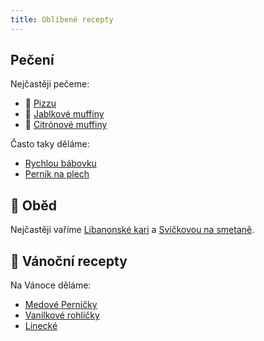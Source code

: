 ```yaml
---
title: Oblíbené recepty
---
```


## Pečení

Nejčastěji pečeme:

* 🍕 [Pizzu](/pizza)
* 🧁 [Jablkové muffiny](/jablkove-muffiny/)
* 🍋 [Citrónové muffiny](/citronove-muffiny/)

Často taky děláme:

* [Rychlou bábovku](/rychla-babovka/)
* [Perník na plech](/pernik-na-plech/)

## 🧆 Oběd

Nejčastěji vaříme [Libanonské kari](/libanonske-kari/) a
[Svíčkovou na smetaně](/svickova-na-smetane/).

## 🎄 Vánoční recepty

Na Vánoce děláme:

* [Medové Perníčky](/medove-pernicky/)
* [Vanilkové rohlíčky](/vanilkove-rohlicky/)
* [Linecké](/linecke-cukrovi/)
